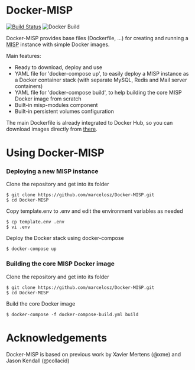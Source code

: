 # Docker-MISP
[![Build Status](https://travis-ci.org/marcelosz/Docker-MISP.svg?branch=master)](https://travis-ci.org/marcelosz/Docker-MISP)
![Docker Build](https://github.com/marcelosz/Docker-MISP/workflows/Docker%20Image%20CI/badge.svg)

Docker-MISP provides base files (Dockerfile, ...) for creating and running a [MISP](http://www.misp-project.org) instance with simple Docker images.

Main features:
- Ready to download, deploy and use
- YAML file for 'docker-compose up', to easily deploy a MISP instance as a Docker container stack (with separate MySQL, Redis and Mail server containers)
- YAML file for 'docker-compose build', to help building the core MISP Docker image from scratch
- Built-in misp-modules component
- Built-in persistent volumes configuration

The main Dockerfile is already integrated to Docker Hub, so you can download images directly from [there](https://hub.docker.com/repository/docker/marcelosz/misp). 

# Using Docker-MISP
### Deploying a new MISP instance
Clone the repository and get into its folder
```
$ git clone https://github.com/marcelosz/Docker-MISP.git
$ cd Docker-MISP
```
Copy template.env to .env and edit the environment variables as needed
```
$ cp template.env .env
$ vi .env
```
Deploy the Docker stack using docker-compose
```
$ docker-compose up
```

### Building the core MISP Docker image
Clone the repository and get into its folder
```
$ git clone https://github.com/marcelosz/Docker-MISP.git
$ cd Docker-MISP
```
Build the core Docker image
```
$ docker-compose -f docker-compose-build.yml build
```

# Acknowledgements
Docker-MISP is based on previous work by Xavier Mertens (@xme) and Jason Kendall (@collacid)
